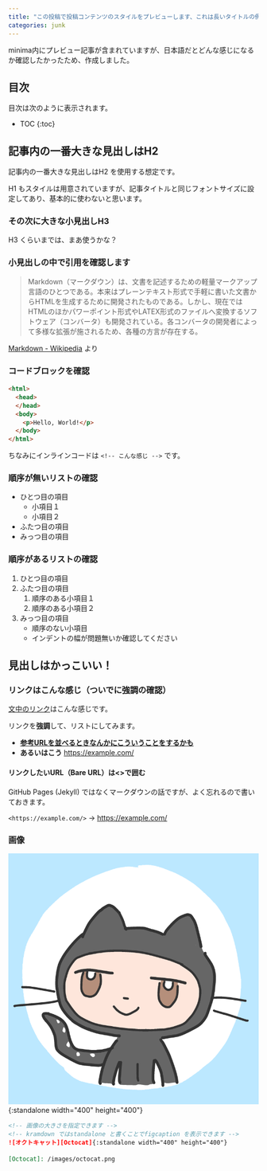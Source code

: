 ```yaml
---
title: "この投稿で投稿コンテンツのスタイルをプレビューします、これは長いタイトルの例です"
categories: junk
---
```


minima内にプレビュー記事が含まれていますが、日本語だとどんな感じになるか確認したかったため、作成しました。

## 目次
目次は次のように表示されます。

- TOC
{:toc}


## 記事内の一番大きな見出しはH2

記事内の一番大きな見出しはH2 を使用する想定です。

H1 もスタイルは用意されていますが、記事タイトルと同じフォントサイズに設定してあり、基本的に使わないと思います。

### その次に大きな小見出しH3

H3 くらいまでは、まあ使うかな？

### 小見出しの中で引用を確認します

> Markdown（マークダウン）は、文書を記述するための軽量マークアップ言語のひとつである。本来はプレーンテキスト形式で手軽に書いた文書からHTMLを生成するために開発されたものである。しかし、現在ではHTMLのほかパワーポイント形式やLATEX形式のファイルへ変換するソフトウェア（コンバータ）も開発されている。各コンバータの開発者によって多様な拡張が施されるため、各種の方言が存在する。

[Markdown - Wikipedia](https://ja.wikipedia.org/wiki/Markdown) より

### コードブロックを確認

```html
<html>
  <head>
  </head>
  <body>
    <p>Hello, World!</p>
  </body>
</html>
```

ちなみにインラインコードは `<!-- こんな感じ -->` です。

### 順序が無いリストの確認

- ひとつ目の項目
    - 小項目１
    - 小項目２
- ふたつ目の項目
- みっつ目の項目

### 順序があるリストの確認

1. ひとつ目の項目
1. ふたつ目の項目
    1. 順序のある小項目１
    1. 順序のある小項目２
1. みっつ目の項目
    - 順序のない小項目
    - インデントの幅が問題無いか確認してください


## 見出しはかっこいい！

### リンクはこんな感じ（ついでに強調の確認）

[文中のリンク](/)はこんな感じです。

リンクを**強調**して、リストにしてみます。

- [**参考URLを並べるときなんかにこういうことをするかも**](/)
- **あるいはこう** <https://example.com/>

#### リンクしたいURL（Bare URL）は<>で囲む
GitHub Pages (Jekyll) ではなくマークダウンの話ですが、よく忘れるので書いておきます。

`<https://example.com/>` → <https://example.com/>

### 画像
![オクトキャット][Octocat]{:standalone width="400" height="400"}

[Octocat]: /images/octocat.png

```markdown
<!-- 画像の大きさを指定できます -->
<!-- kramdown ではstandalone と書くことでfigcaption を表示できます -->
![オクトキャット][Octocat]{:standalone width="400" height="400"}

[Octocat]: /images/octocat.png
```
